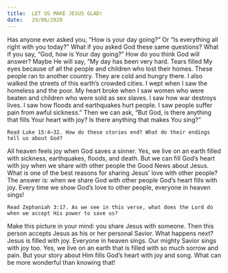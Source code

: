 ```yaml
---
title:  LET US MAKE JESUS GLAD!
date:   29/06/2020
---
```


Has anyone ever asked you, “How is your day going?” Or “Is everything all right with you today?” What if you asked God these same questions? What if you say, “God, how is Your day going?” How do you think God will answer? Maybe He will say, “My day has been very hard. Tears filled My eyes because of all the people and children who lost their homes. These people ran to another country. They are cold and hungry there. I also walked the streets of this earth’s crowded cities. I wept when I saw the homeless and the poor. My heart broke when I saw women who were beaten and children who were sold as sex slaves. I saw how war destroys lives. I saw how floods and earthquakes hurt people. I saw people suffer pain from awful sickness.” Then we can ask, “But God, is there anything that fills Your heart with joy? Is there anything that makes You sing?”

`Read Luke 15:4–32. How do these stories end? What do their endings tell us about God?`

All heaven feels joy when God saves a sinner. Yes, we live on an earth filled with sickness, earthquakes, floods, and death. But we can fill God’s heart with joy when we share with other people the Good News about Jesus. What is one of the best reasons for sharing Jesus’ love with other people? The answer is: when we share God with other people God’s heart fills with joy. Every time we show God’s love to other people, everyone in heaven sings!

`Read Zephaniah 3:17. As we see in this verse, what does the Lord do when we accept His power to save us?`

Make this picture in your mind: you share Jesus with someone. Then this person accepts Jesus as his or her personal Savior. What happens next? Jesus is filled with joy. Everyone in heaven sings. Our mighty Savior sings with joy too. Yes, we live on an earth that is filled with so much sorrow and pain. But your story about Him fills God’s heart with joy and song. What can be more wonderful than knowing that!
